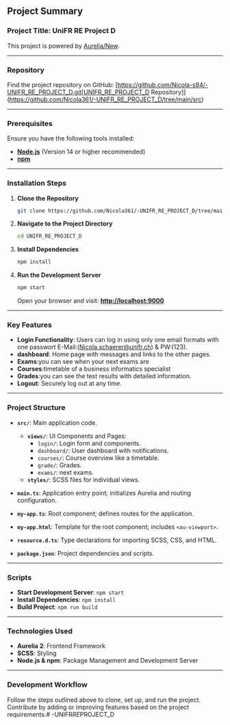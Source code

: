 ## Project Summary

### Project Title: **UniFR RE Project D**

This project is powered by [Aurelia/New](https://github.com/aurelia/new).

---

### Repository
Find the project repository on GitHub:  [https://github.com/Nicola-s84/-UNIFR_RE_PROJECT_D.git[UNIFR_RE_PROJECT_D Repository]](https://github.com/Nicola361/-UNIFR_RE_PROJECT_D/tree/main/src)

---

### Prerequisites
Ensure you have the following tools installed:
- **[Node.js](https://nodejs.org/)** (Version 14 or higher recommended)
- **[npm](https://www.npmjs.com/)**

---

### Installation Steps
1. **Clone the Repository**
   ```bash
   git clone https://github.com/Nicola361/-UNIFR_RE_PROJECT_D/tree/main/src.git
   ```

2. **Navigate to the Project Directory**
   ```bash
   cd UNIFR_RE_PROJECT_D
     ```

3. **Install Dependencies**
   ```bash
   npm install
   ```

4. **Run the Development Server**
   ```bash
   npm start
   ```
   Open your browser and visit: **[http://localhost:9000](http://localhost:9000)**

---

### Key Features
- **Login Functionality**: Users can log in using only one email formats with one passwort E-Mail:(Nicola.schaerer@unifr.ch) & PW:(123).
- **dashboard**: Home page with messages and links to the other pages.
- **Exams**:you can see when your next exams are
- **Courses**:timetable of a business informatics specialist 
- **Grades**:you can see the test results with detailed information.
- **Logout**: Securely log out at any time.

---
### Project Structure

- **`src/`**: Main application code.
   - **`views/`**: UI Components and Pages:
      - `login/`: Login form and components.
      - `dashboard/`: User dashboard with notifications.
      - `courses/`: Course overview like a timetable.
      - `grade/`: Grades.
      - `exams/`: next exams.
   - **`styles/`**: SCSS files for individual views.

- **`main.ts`**: Application entry point; initializes Aurelia and routing configuration.
- **`my-app.ts`**: Root component; defines routes for the application.
- **`my-app.html`**: Template for the root component; includes `<au-viewport>`.
- **`resource.d.ts`**: Type declarations for importing SCSS, CSS, and HTML.
- **`package.json`**: Project dependencies and scripts.

---

### Scripts
- **Start Development Server**: `npm start`
- **Install Dependencies**: `npm install`
- **Build Project**: `npm run build`

---
### Technologies Used
- **Aurelia 2**: Frontend Framework
- **SCSS**: Styling
- **Node.js & npm**: Package Management and Development Server

---

### Development Workflow
Follow the steps outlined above to clone, set up, and run the project. Contribute by adding or improving features based on the project requirements.#   - U N I F R _ R E _ P R O J E C T _ D 
 
 
